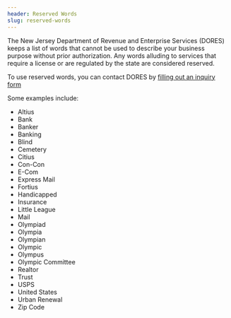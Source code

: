 ```yaml
---
header: Reserved Words
slug: reserved-words
---
```

The N﻿ew Jersey Department of Revenue and Enterprise Services (DORES) keeps a list of words that cannot be used to describe your business purpose without prior authorization. Any words alluding to services that require a license or are regulated by the state are considered reserved. 

T﻿o use reserved words, you can contact DORES by [filling out an inquiry form](https://www.nj.gov/treasury/revenue/revgencode.shtml)

Some examples include:

- Altius  
- Bank
- Banker
- Banking
- Blind
- Cemetery
- Citius
- Con-Con
- E-Com
- Express Mail
- Fortius
- Handicapped
- Insurance
- Little League
- Mail
- Olympiad
- Olympia
- Olympian
- Olympic
- Olympus
- Olympic Committee
- Realtor
- Trust
- USPS
- United States
- Urban Renewal
- Zip Code

